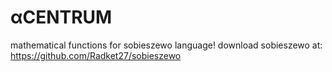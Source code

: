 # αCENTRUM
mathematical functions for sobieszewo language!
download sobieszewo at: https://github.com/Radket27/sobieszewo
